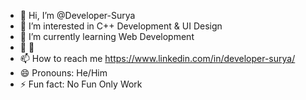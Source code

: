 - 👋 Hi, I’m @Developer-Surya
- 👀 I’m interested in C++ Development & UI Design
- 🌱 I’m currently learning Web Development
- 💞️ 🥲
- 📫 How to reach me https://www.linkedin.com/in/developer-surya/
- 😄 Pronouns: He/Him
- ⚡ Fun fact: No Fun Only Work

<!---
Developer-Surya/Developer-Surya is a ✨ special ✨ repository because its `README.md` (this file) appears on your GitHub profile.
You can click the Preview link to take a look at your changes.
--->
